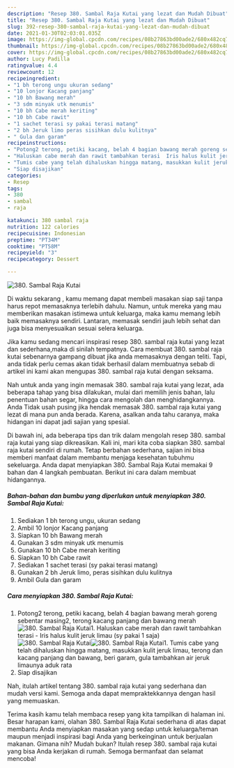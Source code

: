 ```yaml
---
description: "Resep 380. Sambal Raja Kutai yang lezat dan Mudah Dibuat"
title: "Resep 380. Sambal Raja Kutai yang lezat dan Mudah Dibuat"
slug: 392-resep-380-sambal-raja-kutai-yang-lezat-dan-mudah-dibuat
date: 2021-01-30T02:03:01.035Z
image: https://img-global.cpcdn.com/recipes/08b27863bd00ade2/680x482cq70/380-sambal-raja-kutai-foto-resep-utama.jpg
thumbnail: https://img-global.cpcdn.com/recipes/08b27863bd00ade2/680x482cq70/380-sambal-raja-kutai-foto-resep-utama.jpg
cover: https://img-global.cpcdn.com/recipes/08b27863bd00ade2/680x482cq70/380-sambal-raja-kutai-foto-resep-utama.jpg
author: Lucy Padilla
ratingvalue: 4.4
reviewcount: 12
recipeingredient:
- "1 bh terong ungu ukuran sedang"
- "10 lonjor Kacang panjang"
- "10 bh Bawang merah"
- "3 sdm minyak utk menumis"
- "10 bh Cabe merah keriting"
- "10 bh Cabe rawit"
- "1 sachet terasi sy pakai terasi matang"
- "2 bh Jeruk limo peras sisihkan dulu kulitnya"
- " Gula dan garam"
recipeinstructions:
- "Potong2 terong, petiki kacang, belah 4 bagian bawang merah goreng sebentar masing2, terong kacang panjang dan bawang merah"
- "Haluskan cabe merah dan rawit tambahkan terasi  Iris halus kulit jeruk limau (sy pakai 1 saja)"
- "Tumis cabe yang telah dihaluskan hingga matang, masukkan kulit jeruk limau, terong dan kacang panjang dan bawang, beri garam, gula tambahkan air jeruk limaunya aduk rata"
- "Siap disajikan"
categories:
- Resep
tags:
- 380
- sambal
- raja

katakunci: 380 sambal raja 
nutrition: 122 calories
recipecuisine: Indonesian
preptime: "PT34M"
cooktime: "PT58M"
recipeyield: "3"
recipecategory: Dessert

---
```



![380. Sambal Raja Kutai](https://img-global.cpcdn.com/recipes/08b27863bd00ade2/680x482cq70/380-sambal-raja-kutai-foto-resep-utama.jpg)

Di waktu  sekarang , kamu memang dapat membeli masakan siap saji tanpa harus repot memasaknya terlebih dahulu. Namun, untuk mereka yang mau memberikan masakan istimewa untuk keluarga, maka kamu memang lebih baik memasaknya sendiri. Lantaran, memasak sendiri jauh lebih sehat dan juga bisa menyesuaikan sesuai selera keluarga.

Jika kamu sedang mencari inspirasi resep 380. sambal raja kutai yang lezat dan sederhana,maka di sinilah tempatnya. Cara membuat 380. sambal raja kutai  sebenarnya gampang dibuat jika anda memasaknya dengan teliti. Tapi, anda tidak perlu cemas akan tidak berhasil dalam membuatnya 
sebab di artikel ini kami akan mengupas 380. sambal raja kutai dengan seksama.  



Nah untuk anda yang ingin memasak 380. sambal raja kutai yang lezat, ada beberapa tahap yang bisa dilakukan, mulai dari memilih jenis bahan, lalu penentuan bahan segar, hingga cara mengolah dan menghidangkannya. Anda Tidak usah pusing jika hendak memasak 380. sambal raja kutai yang lezat di mana pun anda berada. Karena, asalkan anda  tahu caranya, maka hidangan ini dapat jadi sajian yang spesial.

Di bawah ini, ada beberapa tips dan trik dalam mengolah resep 380. sambal raja kutai yang siap dikreasikan. Kali ini, mari kita coba siapkan 380. sambal raja kutai sendiri di rumah. Tetap berbahan sederhana, sajian ini bisa memberi manfaat dalam membantu menjaga kesehatan tubuhmu sekeluarga. Anda dapat menyiapkan 380. Sambal Raja Kutai memakai 9 bahan dan 4 langkah pembuatan. Berikut ini cara dalam membuat hidangannya.

<!--inarticleads1-->

##### Bahan-bahan dan bumbu yang diperlukan untuk menyiapkan 380. Sambal Raja Kutai:

1. Sediakan 1 bh terong ungu, ukuran sedang
1. Ambil 10 lonjor Kacang panjang
1. Siapkan 10 bh Bawang merah
1. Gunakan 3 sdm minyak utk menumis
1. Gunakan 10 bh Cabe merah keriting
1. Siapkan 10 bh Cabe rawit
1. Sediakan 1 sachet terasi (sy pakai terasi matang)
1. Gunakan 2 bh Jeruk limo, peras sisihkan dulu kulitnya
1. Ambil  Gula dan garam




<!--inarticleads2-->

##### Cara menyiapkan 380. Sambal Raja Kutai:

1. Potong2 terong, petiki kacang, belah 4 bagian bawang merah goreng sebentar masing2, terong kacang panjang dan bawang merah
<img src="https://img-global.cpcdn.com/steps/634ce9933de30fb1/160x128cq70/380-sambal-raja-kutai-langkah-memasak-1-foto.jpg" alt="380. Sambal Raja Kutai">1. Haluskan cabe merah dan rawit tambahkan terasi  - Iris halus kulit jeruk limau (sy pakai 1 saja)
<img src="https://img-global.cpcdn.com/steps/c143987db1ffb222/160x128cq70/380-sambal-raja-kutai-langkah-memasak-2-foto.jpg" alt="380. Sambal Raja Kutai"><img src="https://img-global.cpcdn.com/steps/eb61472f6789c10a/160x128cq70/380-sambal-raja-kutai-langkah-memasak-2-foto.jpg" alt="380. Sambal Raja Kutai">1. Tumis cabe yang telah dihaluskan hingga matang, masukkan kulit jeruk limau, terong dan kacang panjang dan bawang, beri garam, gula tambahkan air jeruk limaunya aduk rata
1. Siap disajikan




Nah, itulah artikel tentang  380. sambal raja kutai  yang sederhana dan mudah versi kami. Semoga anda dapat mempraktekkannya dengan hasil yang memuaskan. 

Terima kasih kamu telah membaca resep yang kita tampilkan di halaman ini. Besar harapan kami, olahan  380. Sambal Raja Kutai sederhana di atas dapat membantu Anda menyiapkan masakan yang sedap untuk keluarga/teman maupun menjadi inspirasi bagi Anda yang berkeinginan untuk berjualan makanan. Gimana nih? Mudah bukan? Itulah resep 380. sambal raja kutai yang bisa Anda kerjakan di rumah. Semoga bermanfaat dan selamat mencoba!

